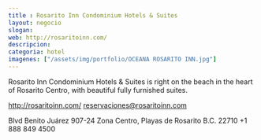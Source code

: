 ```yaml
---
title : Rosarito Inn Condominium Hotels & Suites
layout: negocio
slogan: 
web: http://rosaritoinn.com/
descripcion: 
categoria: hotel
imagenes: ["/assets/img/portfolio/OCEANA ROSARITO INN.jpg"]
---
```


Rosarito Inn Condominium Hotels & Suites is right on the beach in the heart of Rosarito Centro, with beautiful fully furnished suites.

http://rosaritoinn.com/
reservaciones@rosaritoinn.com


Blvd Benito Juárez 907-24
Zona Centro, Playas de Rosarito B.C. 22710
+1 888 849 4500
